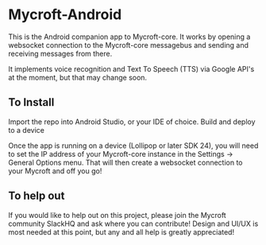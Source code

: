 # Mycroft-Android

This is the Android companion app to Mycroft-core. It works by opening a websocket connection to the Mycroft-core messagebus 
and sending and receiving messages from there.

It implements voice recognition and Text To Speech (TTS) via Google API's at the moment, but that may change soon.

## To Install

Import the repo into Android Studio, or your IDE of choice.
Build and deploy to a device

Once the app is running on a device (Lollipop or later SDK 24), you will need to set the IP address of your Mycroft-core instance
in the Settings -> General Options menu. That will then create a websocket connection to your Mycroft and off you go!

## To help out
If you would like to help out on this project, please join the Mycroft community SlackHQ and ask where you can contribute! 
Design and UI/UX is most needed at this point, but any and all help is greatly appreciated!
